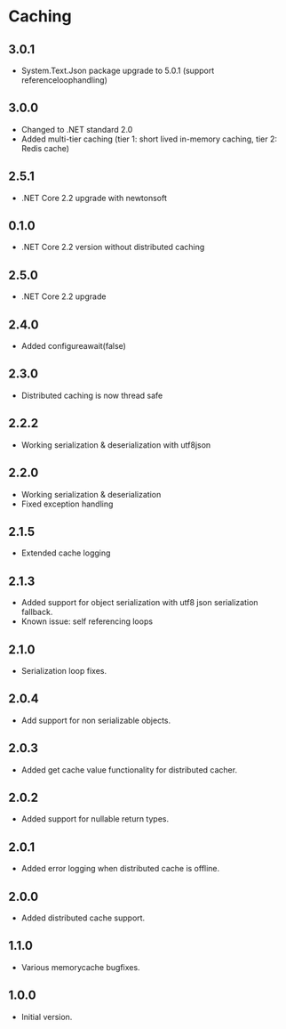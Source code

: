 # Caching

## 3.0.1
- System.Text.Json package upgrade to 5.0.1 (support referenceloophandling)

## 3.0.0
- Changed to .NET standard 2.0
- Added multi-tier caching (tier 1: short lived in-memory caching, tier 2: Redis cache)

## 2.5.1
- .NET Core 2.2 upgrade with newtonsoft

## 0.1.0
- .NET Core 2.2 version without distributed caching

## 2.5.0
- .NET Core 2.2 upgrade

## 2.4.0
- Added configureawait(false)

## 2.3.0
- Distributed caching is now thread safe

## 2.2.2
- Working serialization & deserialization with utf8json

## 2.2.0
- Working serialization & deserialization
- Fixed exception handling

## 2.1.5
- Extended cache logging

## 2.1.3

- Added support for object serialization with utf8 json serialization fallback. 
- Known issue: self referencing loops

## 2.1.0

- Serialization loop fixes.

## 2.0.4

- Add support for non serializable objects.

## 2.0.3

- Added get cache value functionality for distributed cacher.

## 2.0.2

- Added support for nullable return types.

## 2.0.1

- Added error logging when distributed cache is offline.

## 2.0.0

- Added distributed cache support.

## 1.1.0

- Various memorycache bugfixes.

## 1.0.0

- Initial version.